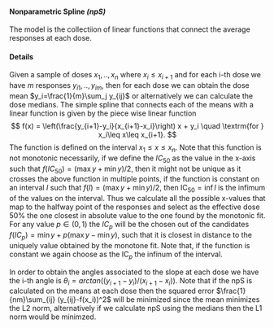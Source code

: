 #### Nonparametric Spline *(npS)*

The model is the collectiion of linear functions that connect the average responses at each dose. 

#### Details

 Given a sample of doses $x_1,..,x_n$ where $x_i\leq x_{i+1}$ and for each i-th dose we have $m$ responses $y_{i1},..,y_{im}$, then for each dose we can obtain the dose mean $y_i=\frac{1}{m}\sum_j y_{ij}$ or alternatively we can calculate the dose medians. The simple spline that connects each of the means with a linear function is given by the piece wise linear function
$$
f(x) = \left(\frac{y_{i+1}-y_i}{x_{i+1}-x_i}\right) x + y_i \quad \textrm{for } x_i\leq x\leq x_{i+1}.
$$
The function is defined on the interval $x_1\leq x \leq x_n$. Note that this function is not monotonic necessarily, if we define the $IC_{50}$ as the value in the x-axis such that $f(IC_{50})=(\max y + \min y)/2$, then it might not be unique as it crosses the above function in multiple points, if the function is constant on an interval $I$ such that $f(I) = (\max y + \min y)/2$, then  IC$_{50}=\inf I$ is the infimum of the values on the interval. Thus we calculate all the possible x-values that map to the halfway point of the responses and select as the effective dose 50% the one closest in absolute value to the one found by the monotonic fit. For any value $p\in (0,1)$ the $IC_{p}$ will be the chosen out of the candidates $f(IC _{p}) = \min y + p(\max y - \min y)$, such that it is closest in distance to the uniquely value obtained by the monotone fit. Note that, if the function is constant we again choose as the IC$_{p}$ the infinum of the interval.

In order to obtain the angles associated to the slope at each dose we have the i-th angle is $\theta_i = arctan((y_{i+1}-y_i)/(x_{i+1}-x_i))$. Note that if the npS is calculated on the means at each dose then the squared error $\frac{1}{nm}\sum_{ij} (y_{ij}-f(x_i))^2$ will be minimized since the mean minimizes the L2 norm, alternatively if we calculate npS using the medians then the L1 norm would be minimzed. 

